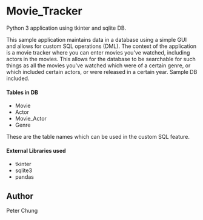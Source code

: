 # Movie_Tracker
Python 3 application using tkinter and sqlite DB.  

This sample application maintains data in a database using a simple GUI and allows for custom SQL operations (DML).  The context of the application is a movie tracker where you can enter movies you've watched, including actors in the movies.  This allows for the database to be searchable for such things as all the movies you've watched which were of a certain genre, or which included certain actors, or were released in a certain year.  Sample DB included.

#### Tables in DB
- Movie
- Actor
- Movie_Actor
- Genre

These are the table names which can be used in the custom SQL feature.

#### External Libraries used
- tkinter
- sqlite3
- pandas


## Author
Peter Chung
